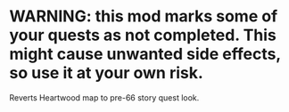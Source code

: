 # WARNING: this mod marks some of your quests as not completed. This might cause unwanted side effects, so use it at your own risk.

Reverts Heartwood map to pre-66 story quest look.
